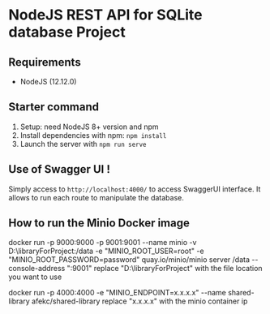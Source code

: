 # NodeJS REST API for SQLite database Project

## Requirements
- NodeJS (12.12.0)

## Starter command

1. Setup: need NodeJS 8+ version and npm
2. Install dependencies with npm: `npm install`
3. Launch the server with `npm run serve`

## Use of Swagger UI !
Simply access to `http://localhost:4000/` to access SwaggerUI interface. It allows to run each route to manipulate the database.

## How to run the Minio Docker image
docker run -p 9000:9000 -p 9001:9001 --name minio -v D:\libraryForProject:/data -e "MINIO_ROOT_USER=root" -e "MINIO_ROOT_PASSWORD=password" quay.io/minio/minio server /data --console-address ":9001"
replace "D:\libraryForProject" with the file location you want to use

docker run -p 4000:4000 -e "MINIO_ENDPOINT=x.x.x.x" --name shared-library afekc/shared-library
replace "x.x.x.x" with the minio container ip 